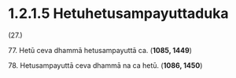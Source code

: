 

# 1.2.1.5 Hetuhetusampayuttaduka





(27.)

77\. Hetū ceva dhammā hetusampayuttā ca. (**1085, 1449**)

78\. Hetusampayuttā ceva dhammā na ca hetū. (**1086, 1450**)



